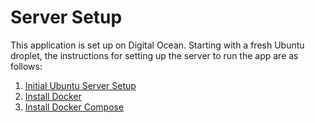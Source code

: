 # Server Setup

This application is set up on Digital Ocean. Starting with a fresh Ubuntu droplet, the instructions for setting up the server to run the app are as follows:

1. [Initial Ubuntu Server Setup](https://www.digitalocean.com/community/tutorials/initial-server-setup-with-ubuntu-18-04)
2. [Install Docker](https://www.digitalocean.com/community/tutorials/how-to-install-and-use-docker-on-ubuntu-18-04)
3. [Install Docker Compose](https://www.digitalocean.com/community/tutorials/how-to-install-docker-compose-on-ubuntu-18-04)

